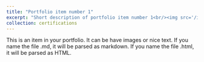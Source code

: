 ```yaml
---
title: "Portfolio item number 1"
excerpt: "Short description of portfolio item number 1<br/><img src='/images/500x300.png'>"
collection: certifications
---
```


This is an item in your portfolio. It can be have images or nice text. If you name the file .md, it will be parsed as markdown. If you name the file .html, it will be parsed as HTML. 